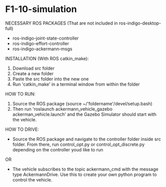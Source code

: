 # F1-10-simulation

NECESSARY ROS PACKAGES (That are not included in ros-indigo-desktop-full)
* ros-indigo-joint-state-controller
* ros-indigo-effort-controller
* ros-indigo-ackermann-msgs

INSTALLATION (With ROS catkin_make):
1. Download src folder
2. Create a new folder
3. Paste the src folder into the new one
4. Run 'catkin_make' in a terminal window from within the folder

HOW TO RUN:
1. Source the ROS package (source ~/'foldername'/devel/setup.bash)
2. Then run 'roslaunch ackermann_vehicle_gazebo ackerman_vehicle.launch' and the Gazebo Simulator should start with the vehicle.

HOW TO DRIVE:
* Source the ROS package and navigate to the controller folder inside src folder. From there, run control_opt.py or control_opt_discrete.py depending on the controller youd like to run

OR
* The vehicle subscribes to the topic ackermann_cmd with the message type AckermannDrive. Use this to create your own python program to control the vehicle.
